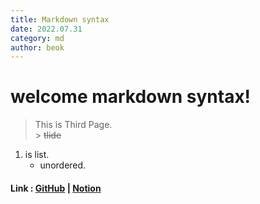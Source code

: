 ```yaml
---
title: Markdown syntax
date: 2022.07.31
category: md
author: beok
---
```


# welcome markdown syntax!

> This is Third Page. <br /> > ~~tlide~~

1. is list.
   - unordered.

<!-- ![](https://) -->

#### Link : [GitHub][0] | [Notion][1]

[0]: https://github.com/joo98e
[1]: hhttps://www.notion.so/ko-kr